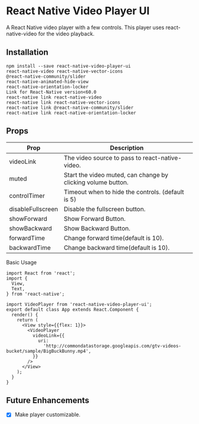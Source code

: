 # React Native Video Player UI

A React Native video player with a few controls. This player uses
react-native-video for the video playback.


## Installation

```
npm install --save react-native-video-player-ui  
react-native-video react-native-vector-icons   
@react-native-community/slider   
react-native-animated-hide-view 
react-native-orientation-locker
Link for React-Native version<60.0
react-native link react-native-video
react-native link react-native-vector-icons
react-native link @react-native-community/slider
react-native link react-native-orientation-locker
```

## Props

| Prop                    | Description                                                                                 |
|-------------------------|---------------------------------------------------------------------------------------------|
| videoLink                   | The video source to pass to react-native-video.                                         |
| muted            | Start the video muted, can change by clicking volume button.|
| controlTimer         | Timeout when to hide the controls. (default is 5)                                                         |                                                          |
| disableFullscreen       | Disable the fullscreen button.                                                              |
| showForward                 | Show Forward Button.                                              |
| showBackward             | Show Backward Button.                                               |
| forwardTime          | Change forward time(default is 10).                                              |
| backwardTime          | Change backward time(default is 10).                                             |
            

Basic Usage

```
import React from 'react';
import {
  View,
  Text,
} from 'react-native';

import VideoPlayer from 'react-native-video-player-ui';
export default class App extends React.Component {
  render() {
    return (
      <View style={{flex: 1}}>
        <VideoPlayer
          videoLink={{
            uri:
              'http://commondatastorage.googleapis.com/gtv-videos-bucket/sample/BigBuckBunny.mp4',
          }}
        />
      </View>
    );
  }
}
```


## Future Enhancements

- [x] Make player customizable.

